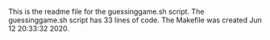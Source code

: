 This is the readme file for the guessinggame.sh script.
The guessinggame.sh script has 33 lines of code.
The Makefile was created Jun 12 20:33:32 2020.
